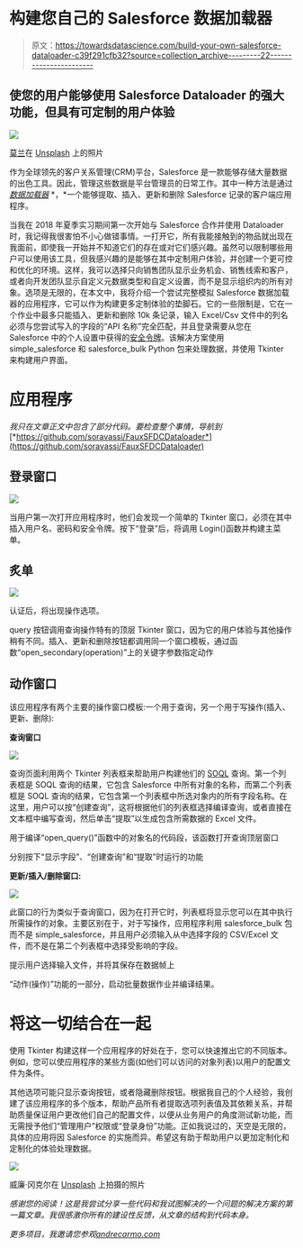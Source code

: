# 构建您自己的 Salesforce 数据加载器

> 原文：<https://towardsdatascience.com/build-your-own-salesforce-dataloader-c39f291cfb32?source=collection_archive---------22----------------------->

## 使您的用户能够使用 Salesforce Dataloader 的强大功能，但具有可定制的用户体验

![](img/f5a949a0496cd43dca213be9577d0e9f.png)

[莫兰](https://unsplash.com/@apollo_y?utm_source=medium&utm_medium=referral)在 [Unsplash](https://unsplash.com?utm_source=medium&utm_medium=referral) 上的照片

作为全球领先的客户关系管理(CRM)平台，Salesforce 是一款能够存储大量数据的出色工具。因此，管理这些数据是平台管理员的日常工作。其中一种方法是通过 [*数据加载器*](https://help.salesforce.com/articleView?id=sf.data_loader.htm&type=5) *，*一个能够提取、插入、更新和删除 Salesforce 记录的客户端应用程序。

当我在 2018 年夏季实习期间第一次开始与 Salesforce 合作并使用 Dataloader 时，我记得我很害怕不小心做错事情。一打开它，所有我能接触到的物品就出现在我面前，即使我一开始并不知道它们的存在或对它们感兴趣。虽然可以限制哪些用户可以使用该工具，但我感兴趣的是能够在其中定制用户体验，并创建一个更可控和优化的环境。这样，我可以选择只向销售团队显示业务机会、销售线索和客户，或者向开发团队显示自定义元数据类型和自定义设置，而不是显示组织内的所有对象。选项是无限的，在本文中，我将介绍一个尝试完整模拟 Salesforce 数据加载器的应用程序，它可以作为构建更多定制体验的垫脚石。它的一些限制是，它在一个作业中最多只能插入、更新和删除 10k 条记录，输入 Excel/Csv 文件中的列名必须与您尝试写入的字段的“API 名称”完全匹配，并且登录需要从您在 Salesforce 中的个人设置中获得的[安全令牌](https://help.salesforce.com/articleView?id=sf.user_security_token.htm&type=5)。该解决方案使用 simple_salesforce 和 salesforce_bulk Python 包来处理数据，并使用 Tkinter 来构建用户界面。

# 应用程序

*我只在文章正文中包含了部分代码。要检查整个事情，导航到*[*https://github.com/soravassi/FauxSFDCDataloader*](https://github.com/soravassi/FauxSFDCDataloader)

## 登录窗口

![](img/a6f7c69917439c0201fd2053da37147f.png)

当用户第一次打开应用程序时，他们会发现一个简单的 Tkinter 窗口，必须在其中插入用户名、密码和安全令牌。按下“登录”后，将调用 Login()函数并构建主菜单。

## 炙单

![](img/8744ec231805e870e2de7c0b0347a279.png)

认证后，将出现操作选项。

query 按钮调用查询操作特有的顶层 Tkinter 窗口，因为它的用户体验与其他操作稍有不同。插入、更新和删除按钮都调用同一个窗口模板，通过函数“open_secondary(operation)”上的关键字参数指定动作

## 动作窗口

该应用程序有两个主要的操作窗口模板:一个用于查询，另一个用于写操作(插入、更新、删除):

**查询窗口**

![](img/4a4f4ebb3df1decba2fadbd0e94b1269.png)

查询页面利用两个 Tkinter 列表框来帮助用户构建他们的 [SOQL](https://developer.salesforce.com/docs/atlas.en-us.soql_sosl.meta/soql_sosl/sforce_api_calls_soql.htm) 查询。第一个列表框是 SOQL 查询的结果，它包含 Salesforce 中所有对象的名称，而第二个列表框是 SOQL 查询的结果，它包含第一个列表框中所选对象内的所有字段名称。在这里，用户可以按“创建查询”，这将根据他们的列表框选择编译查询，或者直接在文本框中编写查询，然后单击“提取”以生成包含所需数据的 Excel 文件。

用于编译“open_query()”函数中的对象名的代码段，该函数打开查询顶层窗口

分别按下“显示字段”、“创建查询”和“提取”时运行的功能

**更新/插入/删除窗口:**

![](img/14edfae7274b03ef0f4f82efbe573534.png)

此窗口的行为类似于查询窗口，因为在打开它时，列表框将显示您可以在其中执行所需操作的对象。主要区别在于，对于写操作，应用程序利用 salesforce_bulk 包而不是 simple_salesforce，并且用户必须输入从中选择字段的 CSV/Excel 文件，而不是在第二个列表框中选择受影响的字段。

提示用户选择输入文件，并将其保存在数据帧上

“动作(操作)”功能的一部分，启动批量数据作业并编译结果。

# 将这一切结合在一起

使用 Tkinter 构建这样一个应用程序的好处在于，您可以快速推出它的不同版本。例如，您可以使应用程序的某些方面(如他们可以访问的对象列表)以用户的配置文件为条件。

其他选项可能只显示查询按钮，或者隐藏删除按钮。根据我自己的个人经验，我创建了该应用程序的多个版本，帮助产品所有者提取选项列表值及其依赖关系，并帮助质量保证用户更改他们自己的配置文件，以便从业务用户的角度测试新功能，而无需授予他们“管理用户”权限或“登录身份”功能。正如我说过的，天空是无限的，具体的应用将因 Salesforce 的实施而异。希望这有助于帮助用户以更加定制化和定制化的体验处理数据。

![](img/10794a723ec6daca953cf513b1424e58.png)

威廉·冈克尔在 [Unsplash](https://unsplash.com?utm_source=medium&utm_medium=referral) 上拍摄的照片

*感谢您的阅读！这是我尝试分享一些代码和我试图解决的一个问题的解决方案的第一篇文章。我很感激你所有的建设性反馈，从文章的结构到代码本身。*

*更多项目，我邀请您参观*[*andrecarmo.com*](https://andrecarmo.com)